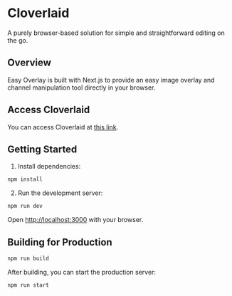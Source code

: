 # Cloverlaid

A purely browser-based solution for simple and straightforward editing on the go.

## Overview

Easy Overlay is built with Next.js to provide an easy image overlay and channel manipulation tool directly in your browser.

## Access Cloverlaid

You can access Cloverlaid at [this link](https://cloverlaid.tsiv.dev/).

## Getting Started

1. Install dependencies:

```bash
npm install
```

2. Run the development server:

```bash
npm run dev
```

Open [http://localhost:3000](http://localhost:3000) with your browser.

## Building for Production

```bash
npm run build
```

After building, you can start the production server:

```bash
npm run start
```
